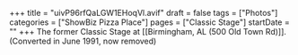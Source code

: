 +++
title = "uivP96rfQaLGW1EHoqVl.avif"
draft = false
tags = ["Photos"]
categories = ["ShowBiz Pizza Place"]
pages = ["Classic Stage"]
startDate = ""
+++
The former Classic Stage at [[Birmingham, AL (500 Old Town Rd)]]. (Converted in June 1991, now removed)
